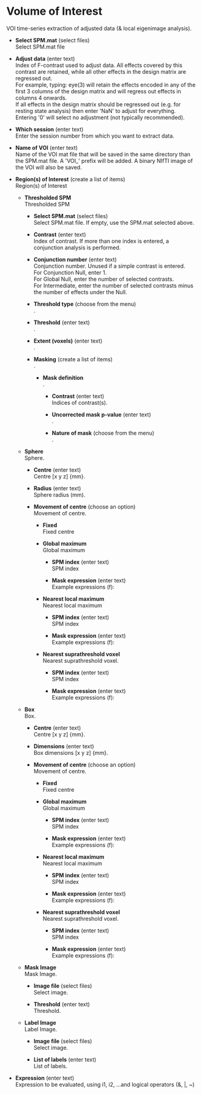 # Volume of Interest  
 VOI time-series extraction of adjusted data (& local eigenimage analysis).   

* **Select SPM.mat** (select files)  
Select SPM.mat file   

* **Adjust data** (enter text)  
Index of F-contrast used to adjust data. All effects covered by this contrast are retained, while all other effects in the design matrix are regressed out.   
For example, typing: eye(3) will retain the effects encoded in any of the first 3 columns of the design matrix and will regress out effects in columns 4 onwards.    
If all effects in the design matrix should be regressed out (e.g. for resting state analysis) then enter 'NaN' to adjust for everything.   
Entering '0' will select no adjustment (not typically recommended).   

* **Which session** (enter text)  
Enter the session number from which you want to extract data.   

* **Name of VOI** (enter text)  
Name of the VOI mat file that will be saved in the same directory than the SPM.mat file. A 'VOI_' prefix will be added. A binary NIfTI image of the VOI will also be saved.   

* **Region(s) of Interest** (create a list of items)  
Region(s) of Interest   

    * **Thresholded SPM**   
    Thresholded SPM   

        * **Select SPM.mat** (select files)  
        Select SPM.mat file. If empty, use the SPM.mat selected above.   

        * **Contrast** (enter text)  
        Index of contrast. If more than one index is entered, a conjunction analysis is performed.   

        * **Conjunction number** (enter text)  
        Conjunction number. Unused if a simple contrast is entered.   
        For Conjunction Null, enter 1.   
        For Global Null, enter the number of selected contrasts.   
        For Intermediate, enter the number of selected contrasts minus the number of effects under the Null.   

        * **Threshold type** (choose from the menu)  
        .   

        * **Threshold** (enter text)  
        .   

        * **Extent (voxels)** (enter text)  
        .   

        * **Masking** (create a list of items)  
        .   

            * **Mask definition**   
            .   

                * **Contrast** (enter text)  
                Indices of contrast(s).   

                * **Uncorrected mask p-value** (enter text)  
                .   

                * **Nature of mask** (choose from the menu)  
                .   

    * **Sphere**   
    Sphere.   

        * **Centre** (enter text)  
        Centre [x y z] {mm}.   

        * **Radius** (enter text)  
        Sphere radius (mm).   

        * **Movement of centre** (choose an option)  
        Movement of centre.   

            * **Fixed**   
            Fixed centre   

            * **Global maximum**   
            Global maximum   

                * **SPM index** (enter text)  
                SPM index   

                * **Mask expression** (enter text)  
                Example expressions (f):   

            * **Nearest local maximum**   
            Nearest local maximum   

                * **SPM index** (enter text)  
                SPM index   

                * **Mask expression** (enter text)  
                Example expressions (f):   

            * **Nearest suprathreshold voxel**   
            Nearest suprathreshold voxel.   

                * **SPM index** (enter text)  
                SPM index   

                * **Mask expression** (enter text)  
                Example expressions (f):   

    * **Box**   
    Box.   

        * **Centre** (enter text)  
        Centre [x y z] {mm}.   

        * **Dimensions** (enter text)  
        Box dimensions [x y z] {mm}.   

        * **Movement of centre** (choose an option)  
        Movement of centre.   

            * **Fixed**   
            Fixed centre   

            * **Global maximum**   
            Global maximum   

                * **SPM index** (enter text)  
                SPM index   

                * **Mask expression** (enter text)  
                Example expressions (f):   

            * **Nearest local maximum**   
            Nearest local maximum   

                * **SPM index** (enter text)  
                SPM index   

                * **Mask expression** (enter text)  
                Example expressions (f):   

            * **Nearest suprathreshold voxel**   
            Nearest suprathreshold voxel.   

                * **SPM index** (enter text)  
                SPM index   

                * **Mask expression** (enter text)  
                Example expressions (f):   

    * **Mask Image**   
    Mask Image.   

        * **Image file** (select files)  
        Select image.   

        * **Threshold** (enter text)  
        Threshold.   

    * **Label Image**   
    Label Image.   

        * **Image file** (select files)  
        Select image.   

        * **List of labels** (enter text)  
        List of labels.   

* **Expression** (enter text)  
Expression to be evaluated, using i1, i2, ...and logical operators (&, $|$, ~)   
